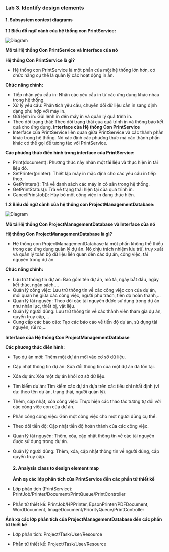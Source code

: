 ### Lab 3. Identify design elements
#### 1. Subsystem context diagrams
 **1.1 Biểu đồ ngữ cảnh của hệ thống con PrintService:**

  ![Diagram](https://www.planttext.com/api/plantuml/png/R91D2eCm48NtESKiMsWl82A2tRWBv0IffX0m6PcCfJbR5prIhz34gb3gQdxUl6-6UJzVTM1DFBb1Z2dQpexQCqYodXlqJ3WCXa07aCtFH3kFA4DtsvcijrBz8rGCRDniLr2M4APh-BP6maU4gXB6i-K85-mcb_Ardks6Mdz3SfejUY5a0-SgBogIFSdGhwRKozAc7FJAApRo2HWNQh63FuhCI93jagNUkQGslayl-m000F__0m00)

  **Mô tả Hệ thống Con PrintService và Interface của nó**
  
**Hệ thống Con PrintService là gì?**
- Hệ thống con PrintService là một phần của một hệ thống lớn hơn, có chức năng cụ thể là quản lý các hoạt động in ấn. 

**Chức năng chính:**

- Tiếp nhận yêu cầu in: Nhận các yêu cầu in từ các ứng dụng khác nhau trong hệ thống.
- Xử lý yêu cầu: Phân tích yêu cầu, chuyển đổi dữ liệu cần in sang định dạng phù hợp với máy in.
- Gửi lệnh in: Gửi lệnh in đến máy in và quản lý quá trình in.
- Theo dõi trạng thái: Theo dõi trạng thái của quá trình in và thông báo kết quả cho ứng dụng.
**Interface của Hệ thống Con PrintService**
- Interface của PrintService liên quan giữa PrintService và các thành phần khác trong hệ thống. Nó xác định các phương thức mà các thành phần khác có thể gọi để tương tác với PrintService.

**Các phương thức điển hình trong interface của PrintService:**

- Print(document): Phương thức này nhận một tài liệu và thực hiện in tài liệu đó.
- SetPrinter(printer): Thiết lập máy in mặc định cho các yêu cầu in tiếp theo.
- GetPrinters(): Trả về danh sách các máy in có sẵn trong hệ thống.
- GetPrintStatus(): Trả về trạng thái hiện tại của quá trình in.
- CancelPrintJob(): Hủy bỏ một công việc in đang thực hiện.
  

**1.2 Biểu đồ ngữ cảnh của hệ thống con ProjectManagementDatabase:**

   ![Diagram](https://www.planttext.com/api/plantuml/png/Z951QiD034NtSmej6sWkO8m999j03LwaPAqu8ftMdZ4ZXTPdwo97oXKgEHwQKYXTZRxqz2Knry_BYWMJdFlE3VhwrWyO19eKNwcL6WEUgASWwnWanQwZ1CZGrEiV-FONlq710p8PlMtgpT_kzxJ2K9R0vmEFBDJ3aEB725Nb5FGovkuiTyXlENvcIZckVKSiCP0p0fRBwZi51Hnfe71aYC4vFGUqR7iMq2P28PjgK-3Tomk8Eh2pkd5tsBpBNY6RmWyuPugyvkEjkO0dpr8QL2tSP6HEyobPJ_jdCHsMnV-lMMcWt_a5003__mC0)


**Mô tả Hệ thống Con ProjectManagementDatabase và Interface của nó**

**Hệ thống Con ProjectManagementDatabase là gì?**

- Hệ thống con ProjectManagementDatabase là một phần không thể thiếu trong các ứng dụng quản lý dự án. Nó chịu trách nhiệm lưu trữ, truy xuất và quản lý toàn bộ dữ liệu liên quan đến các dự án, công việc, tài nguyên trong dự án.

**Chức năng chính:**

- Lưu trữ thông tin dự án: Bao gồm tên dự án, mô tả, ngày bắt đầu, ngày kết thúc, ngân sách,...
- Quản lý công việc: Lưu trữ thông tin về các công việc con của dự án, mối quan hệ giữa các công việc, người phụ trách, tiến độ hoàn thành,...
- Quản lý tài nguyên: Theo dõi các tài nguyên được sử dụng trong dự án như nhân lực, thiết bị, vật liệu.
- Quản lý người dùng: Lưu trữ thông tin về các thành viên tham gia dự án, quyền truy cập,...
- Cung cấp các báo cáo: Tạo các báo cáo về tiến độ dự án, sử dụng tài nguyên, rủi ro,...
  
**Interface của Hệ thống Con ProjectManagementDatabase**

**Các phương thức điển hình:**

- Tạo dự án mới: Thêm một dự án mới vào cơ sở dữ liệu.
- Cập nhật thông tin dự án: Sửa đổi thông tin của một dự án đã tồn tại.
- Xóa dự án: Xóa một dự án khỏi cơ sở dữ liệu.
- Tìm kiếm dự án: Tìm kiếm các dự án dựa trên các tiêu chí nhất định (ví dụ: theo tên dự án, trạng thái, người quản lý).
- Thêm, cập nhật, xóa công việc: Thực hiện các thao tác tương tự đối với các công việc con của dự án.
- Phân công công việc: Gán một công việc cho một người dùng cụ thể.
- Theo dõi tiến độ: Cập nhật tiến độ hoàn thành của các công việc.
- Quản lý tài nguyên: Thêm, xóa, cập nhật thông tin về các tài nguyên được sử dụng trong dự án.
- Quản lý người dùng: Thêm, xóa, cập nhật thông tin về người dùng, cấp quyền truy cập.

  #### **2. Analysis class to design element map**
  **Ánh xạ các lớp phân tích của PrintService đến các phần tử thiết kế**

 - Lớp phân tích (PrintService): PrintJob/Printer/Document/PrintQueue/PrintController
  
 - Phần tử thiết kế: PrintJob/HPPrinter, EpsonPrinter/PDFDocument, WordDocument, ImageDocument/PriorityQueue/PrintController

**Ánh xạ các lớp phân tích của ProjectManagementDatabase đến các phần tử thiết kế**

- Lớp phân tích: Project/Task/User/Resource

- Phần tử thiết kế: Project/Task/User/Resource
           
   
